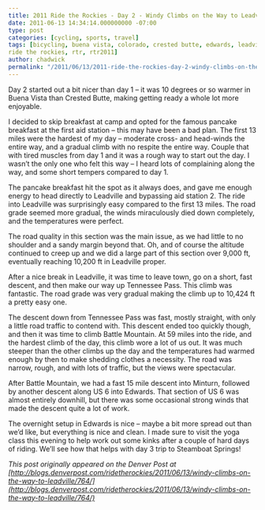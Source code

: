 ```yaml
---
title: 2011 Ride the Rockies - Day 2 - Windy Climbs on the Way to Leadville
date: 2011-06-13 14:34:14.000000000 -07:00
type: post
categories: [cycling, sports, travel]
tags: [bicycling, buena vista, colorado, crested butte, edwards, leadville,
ride the rockies, rtr, rtr2011]
author: chadwick
permalink: "/2011/06/13/2011-ride-the-rockies-day-2-windy-climbs-on-the-way-to-leadville/"
---
```

Day 2 started out a bit nicer than day 1 – it was 10 degrees or so warmer in
Buena Vista than Crested Butte, making getting ready a whole lot more
enjoyable.

I decided to skip breakfast at camp and opted for the famous pancake breakfast
at the first aid station – this may have been a bad plan. The first 13 miles
were the hardest of my day – moderate cross- and head-winds the entire way,
and a gradual climb with no respite the entire way. Couple that with tired
muscles from day 1 and it was a rough way to start out the day. I wasn’t the
only one who felt this way – I heard lots of complaining along the way, and
some short tempers compared to day 1.

The pancake breakfast hit the spot as it always does, and gave me enough
energy to head directly to Leadville and bypassing aid station 2. The ride
into Leadville was surprisingly easy compared to the first 13 miles. The road
grade seemed more gradual, the winds miraculously died down completely, and
the temperatures were perfect.

The road quality in this section was the main issue, as we had little to no
shoulder and a sandy margin beyond that. Oh, and of course the altitude
continued to creep up and we did a large part of this section over 9,000 ft,
eventually reaching 10,200 ft in Leadville proper.

After a nice break in Leadville, it was time to leave town, go on a short,
fast descent, and then make our way up Tennessee Pass. This climb was
fantastic. The road grade was very gradual making the climb up to 10,424 ft a
pretty easy one.

The descent down from Tennessee Pass was fast, mostly straight, with only a
little road traffic to contend with. This descent ended too quickly though,
and then it was time to climb Battle Mountain. At 59 miles into the ride, and
the hardest climb of the day, this climb wore a lot of us out. It was much
steeper than the other climbs up the day and the temperatures had warmed
enough by then to make shedding clothes a necessity. The road was narrow,
rough, and with lots of traffic, but the views were spectacular.

After Battle Mountain, we had a fast 15 mile descent into Minturn, followed by
another descent along US 6 into Edwards. That section of US 6 was almost
entirely downhill, but there was some occasional strong winds that made the
descent quite a lot of work.

The overnight setup in Edwards is nice – maybe a bit more spread out than we’d
like, but everything is nice and clean. I made sure to visit the yoga class
this evening to help work out some kinks after a couple of hard days of
riding. We’ll see how that helps with day 3 trip to Steamboat Springs!

_This post originally appeared on the Denver Post at
[http://blogs.denverpost.com/ridetherockies/2011/06/13/windy-climbs-on-the-way-to-leadville/764/](http://blogs.denverpost.com/ridetherockies/2011/06/13/windy-climbs-on-the-way-to-leadville/764/)_

